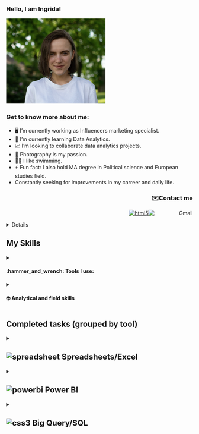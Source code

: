 ### Hello, I am Ingrida!

<p <picture align="left">
 <source media="(prefers-color-scheme: dark)" srcset="https://github.com/Ingrik07/Ingrida_intro/blob/main/Screenshot%202024-06-28%20at%2015.39.05.png">
 <source media="(prefers-color-scheme: light)" srcset="https://github.com/Ingrik07/Ingrida_intro/blob/main/Screenshot%202024-06-28%20at%2015.39.05.png">
 <img alt="See-my-image" src="https://github.com/Ingrik07/Ingrida_intro/blob/main/Screenshot%202024-06-28%20at%2015.39.05.png" />


 
 ### Get to know more about me: 
- 🖥️ I’m currently working as Influencers marketing specialist.
- 🌱 I’m currently learning Data Analytics.
- 📈 I’m looking to collaborate data analytics projects.
- 📸 Photography is my passion.
- 🏊‍♀️ I like swimming.
- ⚡ Fun fact: I also hold MA degree in Political science and European studies field.
- Constantly seeking for improvements in my carreer and daily life.

 
</picture>
 <h3 align="right"> ✉️Contact me </h3></p>
 <p align="right">
  <a href="https://www.linkedin.com/in/ingrida-ivinskait%C4%97-08b5837b/" target="_blank"> <img src="https://pngimg.com/uploads/linkedIn/linkedIn_PNG31.png" alt="html5" width="85" height="35"/a> <a href="mailto:ingrik0713@gmail.com"> <img align="right" alt="Gmail" width="120" hight="40" src="https://github.com/Xx-Ashutosh-xX/Xx-Ashutosh-xX/blob/master/assets/icons/gmail.png" width="100" height="40"/>
     </p>
  </p>

<details><summary><h2 align="left">📜 Table of Contents</h2></summary>

- [My skills](#My_skills)
- [Spreadsheets/Excel](#Spreadsheets/Excel)
- [Completed tasks](#Completed_tasks)
- [Spreadsheets/Excel](#Spreadsheets/Excel)
- [Power_BI](#Power_BI)
- [Big Query/SQL](#Big_Query/SQL)
- [Jupyter Notebook](In progress...)
- More about me (to be added)
</details>

## My Skills
<details>
<summary><h4 align="left">:hammer_and_wrench: Tools I use:</h4></summary>
<p align="left">
    <a href="https://console.cloud.google.com/bigquery" target="_blank"> <img src="https://w7.pngwing.com/pngs/182/372/png-transparent-google-bigquery-hd-logo.png" alt="css3" width="40" height="40"/> </a>
<a href="https://workspace.google.com/products/sheets" target="_blank"> <img src="https://logodix.com/logo/1842250.jpg" alt="sass" width="40" height="40"/> </a>
<a href="https://app.powerbi.com/home" target="_blank"> <img src="https://www.ptr.co.uk/sites/default/files/powerbilogo.png" alt="webpack" width="50" height="40"/> </a>
<a href="https://www.mysql.com/" target="_blank"> <img src="https://external-content.duckduckgo.com/iu/?u=https%3A%2F%2Ftse4.mm.bing.net%2Fth%3Fid%3DOIP.urLHYMYPFxkcs6AC4Io9vwHaHa%26pid%3DApi&f=1&ipt=71efdcecfa2727de604a484cb7c65e6b0ad68511d8ee20060b81dd649b8dfeba&ipo=images" alt="react" width="40" height="40"/> </a>
<a href="https://looker.com/" target="_blank"> <img src="https://saasrank.es/wp-content/uploads/2022/08/Looker-logo.jpg" alt="gatsby" width="40" height="40"/> </a>
    <a href="https://www.mongodb.com/" target="_blank"> <img src="https://raw.githubusercontent.com/devicons/devicon/master/icons/mongodb/mongodb-original-wordmark.svg" alt="mongodb" width="40" height="40"/> </a>
 <a href="https://workspace.google.com/" target="_blank"> <img src="https://images.squarespace-cdn.com/content/v1/540f5515e4b06c4e8629c108/1602589192895-NWQYFQV5AZ69KPSVTBR2/google-workspace-logo.png" alt="google cloud" width="80" height="40"/> </a>
    </p>
</details>

 <details>
  <summary><h4 align="left"> 🤓 Analytical and field skills </h4></summary>
<p align="center">
 
|  | Skills |
|-----:|---------------|
|     1|🎯 Finding and presenting OKRs |
|     2|🗨️ Answering advanced marketing questions |
|     3|🆎 A/B testing |
|     4|📊 Funnels analysis |
|     5|🕴️💰 RFM and Customer life time value (CLV) analysis |
|     6|📈 Interactive dashboards for reports |
|     7|📜 Marketing and politics research papers |

</details>

## Completed tasks (grouped by tool)
<details>
<summary><h2 href="https://workspace.google.com/" target="_blank"> <img src="https://logodix.com/logo/1842250.jpg" alt="spreadsheet" width="40" height="40"/>  Spreadsheets/Excel </h2></summary>
<details>
<summary><a href="https://docs.google.com/spreadsheets/d/1EXAIpX7G6SyWvEQi6TA0AJnb4wjip7a564iDOeVHEmU/edit?gid=1815364512#gid=1815364512" target="_blank"> <img src="https://logodix.com/logo/1842250.jpg" alt="css3" width="20" height="20"/> </a>   Retention cohorts analysis</summary>

---
> TASK:
> - You got a follow up task from your product manager to give stats on how subscriptions churn looks like from a weekly retention standpoint. Your PM argues that to view retention numbers on a monthly basis takes too long and important insights from data might be missed out.
> - You remember learning previously that cohorts analysis can be really helpful in such cases. You should provide weekly subscriptions data that shows how many subscribers started their subscription in a particular week and how many remain active in the following 6 weeks. Your end result should show weekly retention cohorts for each week of data available in the dataset and their retention from week 0 to week 6.

 <a href="https://firebase.google.com/" target="_blank"> <img src="https://github.com/Ingrik07/Ingrida_intro/blob/main/Logos/Screenshot%202024-06-30%20at%2013.12.04.png" alt="spreadsheet" width="487" height="370"/> </a>
</details>

<details>
<summary><a href="https://docs.google.com/spreadsheets/d/1WF-oJQxA0kmPitfOLe5lV9f5hUh_1bCNDzwgg7yfI50/edit?gid=409644485#gid=409644485" target="_blank"> <img src="https://logodix.com/logo/1842250.jpg" alt="spreadsheet" width="20" height="20"/> </a>   Funnels & A/B Tests</summary>

---
> TASK:
> - Your task is to build useful funnel chart from raw_events table data.
> - 1. Analyze the data in raw_events table. Spend time querying the table, getting more familiar with data. Identify events captured by users visiting the website.
> - 2. Now that you have your unique events table create a sales funnel chart from events in it. Not all events are relevant, productive to be used in this chart. Identify & collect data that you think could be used
> - Create a table showing the numbers of events' that you want to use in the funnel analysis. Add event_order and  the percentage drop off values, as in the Example:

 <a href="https://docs.google.com/spreadsheets/d/1WF-oJQxA0kmPitfOLe5lV9f5hUh_1bCNDzwgg7yfI50/edit?gid=409644485#gid=409644485" target="_blank"> <img src="https://github.com/Ingrik07/Ingrida_intro/blob/main/Logos/Screenshot%202024-06-30%20at%2013.46.33.png" alt="spreadsheet" width="850" height="500"/> </a>
</details>

<details>
<summary><a href="https://docs.google.com/spreadsheets/d/1mXkR2ZgxV15nFy-baiwhZq2UzaSvLFK00_VBCH_QQLo/edit?gid=1936416450#gid=1936416450" target="_blank"> <img src="https://logodix.com/logo/1842250.jpg" alt="spreadsheet" width="20" height="20"/> </a> Sales analysis on Spreadsheet</summary>

---
> TASK:
> You've been tasked to populate the 'Overview' sheet with analytical insight:
> 1. Business would like to see the monthly sales trend.
> 2. They would also like to evaluate online vs non-online orders.
>   
>    It would be nice for business to have an overview of:
>    1. The delivery performance trend (orderdate & Shipdate lag)
>    2. Top salesperson by sales, by volume.
>    3. Top countries.
>    4. Top sales reasons
>    5. Maybe you have an idea for business what could be interesting to look into from this data?

 <a href="https://docs.google.com/spreadsheets/d/1mXkR2ZgxV15nFy-baiwhZq2UzaSvLFK00_VBCH_QQLo/edit?gid=141689769#gid=141689769" target="_blank"> <img src="https://github.com/Ingrik07/Ingrida_intro/blob/main/Logos/Screenshot%202024-06-30%20at%2014.01.52.png" alt="spreadsheet" width="900" height="300"/> </a>
</details>
</details>

<details>
 <summary><h2 href="https://github.com/Ingrik07/Ingrida_intro/blob/main/PowerBI/Graded%20Task%20-%20Ingrida.pbit" target="_blank"> <img src="https://www.ptr.co.uk/sites/default/files/powerbilogo.png" alt="powerbi" width="40" height="40"/> Power BI </h2></summary>

<details>
 <summary><a href="https://app.powerbi.com/home" target="_blank"> <img src="https://www.ptr.co.uk/sites/default/files/powerbilogo.png" alt="webpack" width="20" height="20"/> </a>Data visualising with Power BI </summary>
 Click on the image below for Power BI file
 
 <a href="https://github.com/Ingrik07/Ingrida_intro/blob/main/PowerBI/Graded%20Task%20-%20Ingrida.pbit" target="_blank"> <img src="https://github.com/Ingrik07/Ingrida_intro/blob/main/Logos/sales%20power%20bi.JPG" alt="spreadsheet" width="712" height="798"/> </a>
</details>

<details>
 <summary><a href="https://github.com/Ingrik07/Ingrida_intro/blob/main/PowerBI/rfm_analysis.%20Ingrida%20Ivinskaite.pbix" target="_blank"> <img src="https://www.ptr.co.uk/sites/default/files/powerbilogo.png" alt="webpack" width="20" height="20"/> </a>RFM analysis </summary>

Power BI file [HERE]( https://github.com/Ingrik07/Ingrida_intro/blob/main/PowerBI/rfm_analysis.%20Ingrida%20Ivinskaite.pbix)

<a href="https://github.com/Ingrik07/Ingrida_intro/blob/main/PowerBI/rfm_analysis.%20Ingrida%20Ivinskaite.pbix" target="_blank"> <img src="https://github.com/Ingrik07/Ingrida_intro/blob/main/Logos/RFM%20power%20bi.JPG" alt="powerbi" width="518" height="815"/> </a>
</details>
</details>

<details> <summary><h2 href="https://console.cloud.google.com/" target="_blank"> <img src="https://w7.pngwing.com/pngs/182/372/png-transparent-google-bigquery-hd-logo.png" alt="css3" width="30" height="30"/>  Big Query/SQL</h2></summary>

<details>
<summary><a href="https://console.cloud.google.com/bigquery?sq=147855269776:a9a7016a5d384587b29dedab17b22b67" target="_blank"> <img src="https://w7.pngwing.com/pngs/182/372/png-transparent-google-bigquery-hd-logo.png" alt="css3" width="20" height="20"/> </a>  Big Query Customer life time value calculation example</summary>

---
> TASK: As the first step you should write 1 or 2 queries to pull data of weekly revenue divided by registrations.
> Since in this particular site there is no concept of registration, we will simply use the first visit to our website as registration date (registration cohort).
> 
```
WITH
  cohort_weeks AS ( --defining the cohort weeks
  SELECT
    user_pseudo_id AS user_id,
    MIN(DATE_TRUNC(PARSE_DATE('%Y%m%d', CAST(event_date AS String)), WEEK)) AS cohort_week
  FROM
    `tc-da-1.turing_data_analytics.raw_events`
  GROUP BY
    user_pseudo_id),

  sum_rev AS ( --defining the revenue
  SELECT
    user_pseudo_id AS user_id,
    purchase_revenue_in_usd AS revenue,
    DATE_TRUNC(PARSE_DATE('%Y%m%d', event_date), WEEK) AS purchase_week
  FROM
    `tc-da-1.turing_data_analytics.raw_events` )

SELECT 
  w.cohort_week,
  ROUND(SUM(
      CASE
        WHEN purchase_week = cohort_week THEN revenue
    END
      ) / COUNT(DISTINCT w.user_id), 4) AS week_0,
  ROUND(SUM(
      CASE
        WHEN purchase_week = DATE_ADD(cohort_week, INTERVAL 1 week) THEN revenue
    END
      ) / COUNT(DISTINCT w.user_id), 4) AS week_1,
  ROUND(SUM(
      CASE
        WHEN purchase_week = DATE_ADD(cohort_week, INTERVAL 2 week) THEN revenue
    END
      ) / COUNT(DISTINCT w.user_id), 4) AS week_2,
  ROUND(SUM(
      CASE
        WHEN purchase_week = DATE_ADD(cohort_week, INTERVAL 3 week) THEN revenue
    END
      ) / COUNT(DISTINCT w.user_id), 4) AS week_3,
  ROUND(SUM(
      CASE
        WHEN purchase_week = DATE_ADD(cohort_week, INTERVAL 4 week) THEN revenue
    END
      ) / COUNT(DISTINCT w.user_id), 4) AS week_4,
  ROUND(SUM(
      CASE
        WHEN purchase_week = DATE_ADD(cohort_week, INTERVAL 5 week) THEN revenue
    END
      ) / COUNT(DISTINCT w.user_id), 4) AS week_5,
  ROUND(SUM(
      CASE
        WHEN purchase_week = DATE_ADD(cohort_week, INTERVAL 6 week) THEN revenue
    END
      ) / COUNT(DISTINCT w.user_id), 4) AS week_6,
  ROUND(SUM(
      CASE
        WHEN purchase_week = DATE_ADD(cohort_week, INTERVAL 7 week) THEN revenue
    END
      ) / COUNT(DISTINCT w.user_id), 4) AS week_7,
  ROUND(SUM(
      CASE
        WHEN purchase_week = DATE_ADD(cohort_week, INTERVAL 8 week) THEN revenue
    END
      ) / COUNT(DISTINCT w.user_id), 4) AS week_8,
  ROUND(SUM(
      CASE
        WHEN purchase_week = DATE_ADD(cohort_week, INTERVAL 9 week) THEN revenue
    END
      ) / COUNT(DISTINCT w.user_id), 4) AS week_9,
  ROUND(SUM(
      CASE
        WHEN purchase_week = DATE_ADD(cohort_week, INTERVAL 10 week) THEN revenue
    END
      ) / COUNT(DISTINCT w.user_id), 4) AS week_10,
  ROUND(SUM(
      CASE
        WHEN purchase_week = DATE_ADD(cohort_week, INTERVAL 11 week) THEN revenue
    END
      ) / COUNT(DISTINCT w.user_id), 4) AS week_11,
  ROUND(SUM(
      CASE
        WHEN purchase_week = DATE_ADD(cohort_week, INTERVAL 12 week) THEN revenue
    END
      ) / COUNT(DISTINCT w.user_id), 4) AS week_12
FROM
  cohort_weeks AS w
LEFT JOIN
  sum_rev r
ON
  w.user_id = r.user_id
GROUP BY
  w.cohort_week
ORDER BY
  w.cohort_week
```
</details>

<details>
<summary><a href="https://console.cloud.google.com/bigquery?sq=147855269776:a9a7016a5d384587b29dedab17b22b67" target="_blank"> <img src="https://w7.pngwing.com/pngs/182/372/png-transparent-google-bigquery-hd-logo.png" alt="css3" width="20" height="20"/> </a>  RFM Analysis</summary>

---
> TASK: Calculate recency, frequency and money value and convert those values into R, F and M scores by using Quartiles, 1 to 4 values. In BigQuery, a function APPROX_QUANTILES is used to set the quartiles.
> You can check your results with rfm_value table and rfm_quantiles.
> Those tables contain intermediate calculations and are used in next steps(1 step: calculate RFM values, possible answer - rfm_value table, 2 step: calculate RFM quantiles from RFM values, possible answer - rfm_quantiles).
> 
```
fm AS ( --frequency and monetary
SELECT
CustomerID,
COUNT(DISTINCT(invoiceNo)) AS frequency,
DATE_TRUNC(MAX(InvoiceDate), DAY) AS last_purchase,
SUM(Quantity * UnitPrice) AS monetary
FROM
`tc-da-1.turing_data_analytics.rfm`
WHERE
(CustomerID IS NOT NULL
AND UnitPrice > 0
AND Quantity > 0)
AND InvoiceDate <= '2011-12-01'
GROUP BY
CustomerID),

--recency
rec AS (
SELECT
*,
DATE_DIFF(DATE('2011-12-01'), DATE(last_purchase), DAY) AS recency
FROM
fm),
q AS (
--All percentiles for MONETARY
SELECT
*,
b.percentiles[
OFFSET
(25)] AS m25,
b.percentiles[
OFFSET
(50)] AS m50,
b.percentiles[
OFFSET
(75)] AS m75,
b.percentiles[
OFFSET
(100)] AS m100,
--All percentiles for FREQUENCY
c.percentiles[
OFFSET
(25)] AS f25,
c.percentiles[
OFFSET
(50)] AS f50,
c.percentiles[
OFFSET
(75)] AS f75,
c.percentiles[
OFFSET
(100)] AS f100,
--All percentiles for RECENCY
d.percentiles[
OFFSET
(25)] AS r25,
d.percentiles[
OFFSET
(50)] AS r50,
d.percentiles[
OFFSET
(75)] AS r75,
d.percentiles[
OFFSET
(100)] AS r100
FROM
rec a,
(
SELECT
APPROX_QUANTILES(monetary, 100) percentiles
FROM
rec) b,
(
SELECT
APPROX_QUANTILES(frequency, 100) percentiles
FROM
rec) c,
(
SELECT
APPROX_QUANTILES(recency, 100) percentiles
FROM
rec) d ),
score AS (
SELECT
*,
CAST(ROUND((f_score + m_score) / 2, 0) AS INT64) AS fm_score
FROM (
SELECT
*,
CASE
WHEN monetary <= m25 THEN 1
WHEN monetary > m25
AND monetary <= m50 THEN 2
WHEN monetary <= m75 AND monetary > m50 THEN 3
WHEN monetary <= m100
AND monetary > m75 THEN 4
END
AS m_score,
CASE
WHEN frequency <= f25 THEN 1
WHEN frequency <= f50
AND frequency > f25 THEN 2
WHEN frequency <= f75 AND frequency > f50 THEN 3
WHEN frequency <= f100
AND frequency > f75 THEN 4
END
AS f_score,
--Recency scoring is reversed
CASE
WHEN recency <= r25 THEN 4
WHEN recency <= r50
AND recency > r25 THEN 3
WHEN recency <= r75 AND recency > r50 THEN 2
WHEN recency <= r100
AND recency > r75 THEN 1
END
AS r_score,
FROM
q))
SELECT
DISTINCT CustomerID,
recency,
frequency,
monetary,
r_score,
f_score,
m_score,
fm_score,
CASE
WHEN (r_score = 4 AND fm_score = 4) OR (r_score = 4 AND fm_score = 3) OR (r_score = 3 AND fm_score = 4) THEN 'Best Customers'
WHEN (r_score = 4
AND fm_score =3)
OR (r_score = 3
AND fm_score = 3) THEN 'Loyal Customers'
WHEN (m_score = 4 AND fm_score = 4) OR (m_score = 3 AND fm_score = 4) OR (m_score = 4 AND fm_score = 3) THEN 'Big Spenders'
WHEN (r_score = 4
AND fm_score = 1)
OR (r_score = 4
AND fm_score = 2)
OR (r_score = 3
AND fm_score = 3)
OR (r_score = 3
AND fm_score = 2)
OR (r_score = 3
AND fm_score = 1) THEN 'Recent Customers'
WHEN (r_score = 4 AND fm_score = 2) OR (r_score = 2 AND fm_score = 4) OR (r_score = 2 AND fm_score = 3) THEN 'Promising Customers'
WHEN (r_score = 1
AND fm_score = 4)
OR (r_score = 1
AND fm_score = 3)
OR (r_score = 2
AND fm_score = 2) THEN 'Cant Lose Them'
WHEN (r_score = 1 AND fm_score = 1) OR (r_score = 2 AND fm_score = 1) OR (r_score = 1 AND fm_score = 2) THEN 'Lost Customers'
END
AS rfm_segment
FROM
score
ORDER BY
CustomerID
```
</details>

<details>
<summary><a href="https://console.cloud.google.com/bigquery?sq=147855269776:48d186a982914ae4baab84fead5581aa&project=youtube-api-installation&ws=!1m4!1m3!8m2!1s147855269776!2s48d186a982914ae4baab84fead5581aa" target="_blank"> <img src="https://w7.pngwing.com/pngs/182/372/png-transparent-google-bigquery-hd-logo.png" alt="css3" width="20" height="20"/> </a>  Retention cohort analysis</summary>

---
> TASK: You should provide weekly subscriptions data that shows how many subscribers started their subscription in a particular week and how many remain active in the following 6 weeks.
> Your end result should show weekly retention cohorts for each week of data available in the dataset and their retention from week 0 to week 6.
> 
```
-- code to calculate subscriptions retention rate, %

WITH
  date_range AS (
  SELECT
    DATE('2020-11-01') AS start_date,
    DATE('2021-02-07') AS end_date ),
  cohort_weeks AS (
  SELECT
    DATE_TRUNC(subscription_start, WEEK) AS cohort_start_week,
    user_pseudo_id,
    CASE
      WHEN DATE_DIFF(COALESCE(subscription_end, DATE('2021-02-07')), subscription_start, WEEK) >= 0 THEN 1
    ELSE
    0
  END
    AS retained_week0_customers,
    CASE
      WHEN DATE_DIFF(COALESCE(subscription_end, DATE('2021-02-07')), subscription_start, WEEK) >= 1 THEN 1
    ELSE
    0
  END
    AS retained_week1_customers,
    CASE
      WHEN DATE_DIFF(COALESCE(subscription_end, DATE('2021-02-07')), subscription_start, WEEK) >= 2 THEN 1
    ELSE
    0
  END
    AS retained_week2_customers,
    CASE
      WHEN DATE_DIFF(COALESCE(subscription_end, DATE('2021-02-07')), subscription_start, WEEK) >= 3 THEN 1
    ELSE
    0
  END
    AS retained_week3_customers,
    CASE
      WHEN DATE_DIFF(COALESCE(subscription_end, DATE('2021-02-07')), subscription_start, WEEK) >= 4 THEN 1
    ELSE
    0
  END
    AS retained_week4_customers,
    CASE
      WHEN DATE_DIFF(COALESCE(subscription_end, DATE('2021-02-07')), subscription_start, WEEK) >= 5 THEN 1
    ELSE
    0
  END
    AS retained_week5_customers,
    CASE
      WHEN DATE_DIFF(COALESCE(subscription_end, DATE('2021-02-07')), subscription_start, WEEK) >= 6 THEN 1
    ELSE
    0
  END
    AS retained_week6_customers
  FROM
    `tc-da-1.turing_data_analytics.subscriptions` s
  RIGHT JOIN
    date_range AS d
  ON
    (s.subscription_start >= d.start_date
      AND s.subscription_start <= d.end_date) )
SELECT
  cohort_start_week,
  COUNT(DISTINCT user_pseudo_id) AS total_customers,
  ROUND(COUNT(DISTINCT
      CASE
        WHEN retained_week0_customers = 1 THEN user_pseudo_id
    END
      ) * 100.0 / COUNT(DISTINCT user_pseudo_id), 2) AS retained_week0_percent,
  ROUND(COUNT(DISTINCT
      CASE
        WHEN retained_week1_customers = 1 THEN user_pseudo_id
    END
      ) * 100.0 / COUNT(DISTINCT user_pseudo_id), 2) AS retained_week1_percent,
  ROUND(COUNT(DISTINCT
      CASE
        WHEN retained_week2_customers = 1 THEN user_pseudo_id
    END
      ) * 100.0 / COUNT(DISTINCT user_pseudo_id), 2) AS retained_week2_percent,
  ROUND(COUNT(DISTINCT
      CASE
        WHEN retained_week3_customers = 1 THEN user_pseudo_id
    END
      ) * 100.0 / COUNT(DISTINCT user_pseudo_id), 2) AS retained_week3_percent,
  ROUND(COUNT(DISTINCT
      CASE
        WHEN retained_week4_customers = 1 THEN user_pseudo_id
    END
      ) * 100.0 / COUNT(DISTINCT user_pseudo_id), 2) AS retained_week4_percent,
  ROUND(COUNT(DISTINCT
      CASE
        WHEN retained_week5_customers = 1 THEN user_pseudo_id
    END
      ) * 100.0 / COUNT(DISTINCT user_pseudo_id), 2) AS retained_week5_percent,
  ROUND(COUNT(DISTINCT
      CASE
        WHEN retained_week6_customers = 1 THEN user_pseudo_id
    END
      ) * 100.0 / COUNT(DISTINCT user_pseudo_id), 2) AS retained_week6_percent
FROM
  cohort_weeks
GROUP BY
  cohort_start_week;

  -- code to calculate retained subscriptions purchases without percentage
  WITH date_range AS (
  SELECT
    DATE('2020-11-01') AS start_date,
    DATE('2021-02-07') AS end_date
),
cohort_weeks AS (
  SELECT
    DATE_TRUNC(subscription_start, WEEK) AS cohort_start_week,
    user_pseudo_id,
    CASE
      WHEN DATE_DIFF(COALESCE(subscription_end, DATE('2021-02-07')), subscription_start, WEEK) >= 0 THEN 1
      ELSE 0
    END AS retained_week0_customers,
    CASE
      WHEN DATE_DIFF(COALESCE(subscription_end, DATE('2021-02-07')), subscription_start, WEEK) >= 1 THEN 1
      ELSE 0
    END AS retained_week1_customers,
    CASE
      WHEN DATE_DIFF(COALESCE(subscription_end, DATE('2021-02-07')), subscription_start, WEEK) >= 2 THEN 1
      ELSE 0
    END AS retained_week2_customers,
    CASE
      WHEN DATE_DIFF(COALESCE(subscription_end, DATE('2021-02-07')), subscription_start, WEEK) >= 3 THEN 1
      ELSE 0
    END AS retained_week3_customers,
    CASE
      WHEN DATE_DIFF(COALESCE(subscription_end, DATE('2021-02-07')), subscription_start, WEEK) >= 4 THEN 1
      ELSE 0
    END AS retained_week4_customers,
    CASE
      WHEN DATE_DIFF(COALESCE(subscription_end, DATE('2021-02-07')), subscription_start, WEEK) >= 5 THEN 1
      ELSE 0
    END AS retained_week5_customers,
    CASE
      WHEN DATE_DIFF(COALESCE(subscription_end, DATE('2021-02-07')), subscription_start, WEEK) >= 6 THEN 1
      ELSE 0
    END AS retained_week6_customers
  FROM
    `tc-da-1.turing_data_analytics.subscriptions` s
  RIGHT JOIN
    date_range AS d ON (s.subscription_start >= d.start_date AND s.subscription_start <= d.end_date)
)

SELECT
  cohort_start_week,
  COUNT(CASE WHEN retained_week0_customers = 1 THEN user_pseudo_id END) AS retained_week0_customers,
  COUNT(CASE WHEN retained_week1_customers = 1 THEN user_pseudo_id END) AS retained_week1_customers,
  COUNT(CASE WHEN retained_week2_customers = 1 THEN user_pseudo_id END) AS retained_week2_customers,
  COUNT(CASE WHEN retained_week3_customers = 1 THEN user_pseudo_id END) AS retained_week3_customers,
  COUNT(CASE WHEN retained_week4_customers = 1 THEN user_pseudo_id END) AS retained_week4_customers,
  COUNT(CASE WHEN retained_week5_customers = 1 THEN user_pseudo_id END) AS retained_week5_customers,
  COUNT(CASE WHEN retained_week6_customers = 1 THEN user_pseudo_id END) AS retained_week6_customers
FROM
  cohort_weeks
GROUP BY
  cohort_start_week;
```
</details>

<details>
<summary><a href="https://console.cloud.google.com/bigquery?sq=147855269776:1adcdf2dfe1c4c6b8780a2f7fc7a305b&project=youtube-api-installation&ws=!1m4!1m3!8m2!1s147855269776!2s1adcdf2dfe1c4c6b8780a2f7fc7a305b" target="_blank"> <img src="https://w7.pngwing.com/pngs/182/372/png-transparent-google-bigquery-hd-logo.png" alt="css3" width="20" height="20"/> </a>  Funnels & A/B Tests</summary>

---
> TASK: You should provide weekly subscriptions data that shows how many subscribers started their subscription in a particular week and how many remain active in the following 6 weeks.
> Your end result should show weekly retention cohorts for each week of data available in the dataset and their retention from week 0 to week 6.
> 
```
--unique users events
SELECT user_pseudo_id, MIN(event_timestamp) as first_event_timestamp, event_name, country
FROM `tc-da-1.turing_data_analytics.raw_events`
WHERE event_name in ('first_visit', 'view_item', 'add_to_cart' ,'begin_checkout', 'purchase')
GROUP BY 1,3,4;

-- full code
WITH top_countries AS (
  SELECT 
    country, 
    COUNT(event_timestamp) AS no_events,
    ROW_NUMBER() OVER (ORDER BY COUNT(event_timestamp) DESC) AS country_rank
  FROM 
    `tc-da-1.turing_data_analytics.raw_events`
  GROUP BY 
    country
),
users_events AS (
  SELECT 
    user_pseudo_id, 
    MIN(event_timestamp) AS first_event_timestamp, 
    event_name, 
    country
  FROM 
    `tc-da-1.turing_data_analytics.raw_events`
  WHERE 
    event_name IN ('first_visit', 'view_item', 'add_to_cart', 'begin_checkout', 'purchase')
  GROUP BY 
    1, 3, 4
),
event_ranks AS (
  SELECT
    event_name,
    CASE 
      WHEN event_name = 'first_visit' THEN 1
      WHEN event_name = 'view_item' THEN 2
      WHEN event_name = 'add_to_cart' THEN 3
      WHEN event_name = 'begin_checkout' THEN 4
      WHEN event_name = 'purchase' THEN 5
    END AS event_rank,
    country,
    COUNT(DISTINCT user_pseudo_id) AS no_users
  FROM 
    users_events
    GROUP BY 1,3
)
SELECT
  event_rank,
  event_name,
  MAX(CASE WHEN country_rank = 1 THEN no_users ELSE NULL END) AS country_1_no_users,
  MAX(CASE WHEN country_rank = 2 THEN no_users ELSE NULL END) AS country_2_no_users,
  MAX(CASE WHEN country_rank = 3 THEN no_users ELSE NULL END) AS country_3_no_users
FROM 
  event_ranks
LEFT JOIN 
  top_countries USING (country)
GROUP BY 
  event_rank, event_name
ORDER BY 
  event_rank;

--A/B testing
SELECT
  campaign,
  impressions,
  clicks
FROM
  `tc-da-1.turing_data_analytics.adsense_monthly`
WHERE
  campaign IN ('NewYear_V1',
    'NewYear_V2',
    'BlackFriday_V1',
    'BlackFriday_V2')
  AND Month<>202111;

  --FINAL SQL code to pull out test campaigns results
WITH
  converted_users AS (
  SELECT
    user_pseudo_id,
    campaign
  FROM
    `tc-da-1.turing_data_analytics.raw_events`
  WHERE
    event_name = 'page_view' )
SELECT
  cu.campaign,
  ad.Impressions,
  COUNT(DISTINCT(cu.user_pseudo_id)) AS converted_user_no,
  ad.Month
FROM
converted_users as cu
LEFT JOIN
  `tc-da-1.turing_data_analytics.adsense_monthly` AS ad
ON
  ad.Campaign = cu.campaign
WHERE
  ad.campaign IN ('NewYear_V1',
    'NewYear_V2',
    'BlackFriday_V1',
    'BlackFriday_V2')
  AND ad.Month<>202111
GROUP BY
  1,2,4
ORDER BY
  cu.campaign;
```
</details>
</details>
